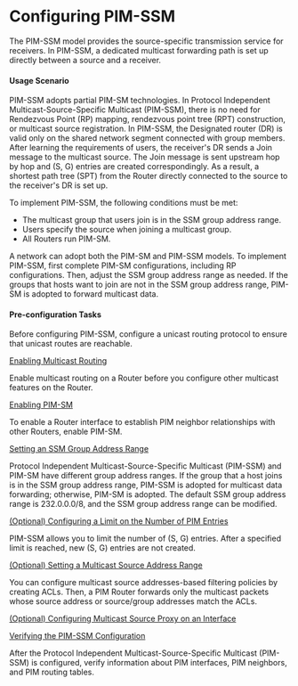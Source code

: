 Configuring PIM-SSM
===================

The PIM-SSM model provides the source-specific transmission service for receivers. In PIM-SSM, a dedicated multicast forwarding path is set up directly between a source and a receiver.

#### Usage Scenario

PIM-SSM adopts partial PIM-SM technologies. In Protocol Independent Multicast-Source-Specific Multicast (PIM-SSM), there is no need for Rendezvous Point (RP) mapping, rendezvous point tree (RPT) construction, or multicast source registration. In PIM-SSM, the Designated router (DR) is valid only on the shared network segment connected with group members. After learning the requirements of users, the receiver's DR sends a Join message to the multicast source. The Join message is sent upstream hop by hop and (S, G) entries are created correspondingly. As a result, a shortest path tree (SPT) from the Router directly connected to the source to the receiver's DR is set up.

To implement PIM-SSM, the following conditions must be met:

* The multicast group that users join is in the SSM group address range.
* Users specify the source when joining a multicast group.
* All Routers run PIM-SM.

A network can adopt both the PIM-SM and PIM-SSM models. To implement PIM-SSM, first complete PIM-SM configurations, including RP configurations. Then, adjust the SSM group address range as needed. If the groups that hosts want to join are not in the SSM group address range, PIM-SM is adopted to forward multicast data.


#### Pre-configuration Tasks

Before configuring PIM-SSM, configure a unicast routing protocol to ensure that unicast routes are reachable.


[Enabling Multicast Routing](../../../../software/nev8r10_vrpv8r16/user/vrp/dc_vrp_multicast_cfg_2182a.html)

Enable multicast routing on a Router before you configure other multicast features on the Router.

[Enabling PIM-SM](../../../../software/nev8r10_vrpv8r16/user/vrp/dc_vrp_multicast_cfg_2183a.html)

To enable a Router interface to establish PIM neighbor relationships with other Routers, enable PIM-SM.

[Setting an SSM Group Address Range](../../../../software/nev8r10_vrpv8r16/user/vrp/dc_vrp_multicast_cfg_0024.html)

Protocol Independent Multicast-Source-Specific Multicast (PIM-SSM) and PIM-SM have different group address ranges. If the group that a host joins is in the SSM group address range, PIM-SSM is adopted for multicast data forwarding; otherwise, PIM-SM is adopted. The default SSM group address range is 232.0.0.0/8, and the SSM group address range can be modified.

[(Optional) Configuring a Limit on the Number of PIM Entries](../../../../software/nev8r10_vrpv8r16/user/vrp/dc_vrp_multicast_cfg_1035.html)

PIM-SSM allows you to limit the number of (S, G) entries. After a specified limit is reached, new (S, G) entries are not created.

[(Optional) Setting a Multicast Source Address Range](../../../../software/nev8r10_vrpv8r16/user/vrp/dc_vrp_multicast_cfg_2184b.html)

You can configure multicast source addresses-based filtering policies by creating ACLs. Then, a PIM Router forwards only the multicast packets whose source address or source/group addresses match the ACLs.

[(Optional) Configuring Multicast Source Proxy on an Interface](../../../../software/nev8r10_vrpv8r16/user/vrp/dc_vrp_multicast_cfg_3155.html)



[Verifying the PIM-SSM Configuration](../../../../software/nev8r10_vrpv8r16/user/vrp/dc_vrp_multicast_cfg_0025.html)

After the Protocol Independent Multicast-Source-Specific Multicast (PIM-SSM) is configured, verify information about PIM interfaces, PIM neighbors, and PIM routing tables.